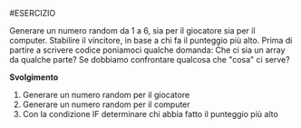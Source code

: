 #ESERCIZIO

Generare un numero random da 1 a 6, sia per il giocatore sia per il computer.
Stabilire il vincitore, in base a chi fa il punteggio più alto.
Prima di partire a scrivere codice poniamoci qualche domanda:
Che ci sia un array da qualche parte?
Se dobbiamo confrontare qualcosa che "cosa" ci serve?

**Svolgimento**

1. Generare un numero random per il giocatore
2. Generare un numero random per il computer
3. Con la condizione IF determinare chi abbia fatto il punteggio più alto
